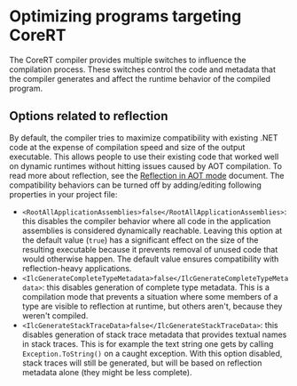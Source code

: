 # Optimizing programs targeting CoreRT

The CoreRT compiler provides multiple switches to influence the compilation process. These switches control the code and metadata that the compiler generates and affect the runtime behavior of the compiled program.

## Options related to reflection

By default, the compiler tries to maximize compatibility with existing .NET code at the expense of compilation speed and size of the output executable. This allows people to use their existing code that worked well on dynamic runtimes without hitting issues caused by AOT compilation. To read more about reflection, see the [Reflection in AOT mode](reflection-in-aot-mode.md) document. The compatibility behaviors can be turned off by adding/editing following properties in your project file:

* `<RootAllApplicationAssemblies>false</RootAllApplicationAssemblies>`: this disables the compiler behavior where all code in the application assemblies is considered dynamically reachable. Leaving this option at the default value (`true`) has a significant effect on the size of the resulting executable because it prevents removal of unused code that would otherwise happen. The default value ensures compatibility with reflection-heavy applications.
* `<IlcGenerateCompleteTypeMetadata>false</IlcGenerateCompleteTypeMetadata>`: this disables generation of complete type metadata. This is a compilation mode that prevents a situation where some members of a type are visible to reflection at runtime, but others aren't, because they weren't compiled.
* `<IlcGenerateStackTraceData>false</IlcGenerateStackTraceData>`: this disables generation of stack trace metadata that provides textual names in stack traces. This is for example the text string one gets by calling `Exception.ToString()` on a caught exception. With this option disabled, stack traces will still be generated, but will be based on reflection metadata alone (they might be less complete).